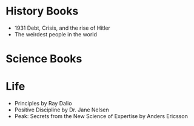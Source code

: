# History Books
- 1931 Debt, Crisis, and the rise of Hitler
- The weirdest people in the world


# Science Books

# Life
- Principles by Ray Dalio
- Positive Discipline by Dr. Jane Nelsen
- Peak: Secrets from the New Science of Expertise by Anders Ericsson